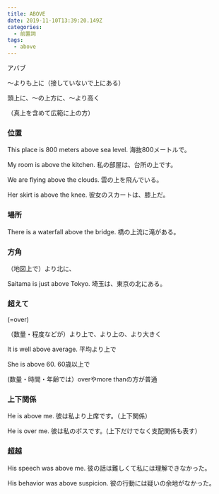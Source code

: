 ```yaml
---
title: ABOVE
date: 2019-11-10T13:39:20.149Z
categories:
  - 前置詞
tags:
  - above
---
```

アバブ
 
～よりも上に（接していないで上にある）
 
頭上に、～の上方に、～より高く
 
（真上を含めて広範に上の方）
 

### 位置
 

This place is 800 meters above sea level. 海抜800メートルで。
 

My room is above the kitchen.  私の部屋は、台所の上です。
 
We are flying above the clouds.  雲の上を飛んでいる。
 
Her skirt is above the knee.  彼女のスカートは、膝上だ。
 

### 場所
 

There is a waterfall above the bridge.  橋の上流に滝がある。
 

### 方角
 

（地図上で）より北に、
 
Saitama is just above Tokyo.  埼玉は、東京の北にある。
 

### 超えて
 
(=over)
 

（数量・程度などが）より上で、より上の、より大きく
 
It is well above average.  平均より上で
 
She is above 60.  60歳以上で　　
 
(数量・時間・年齢では）overやmore thanの方が普通
 

### 上下関係
 

He is above me.  彼は私より上席です。（上下関係）
 
He is over me.  彼は私のボスです。(上下だけでなく支配関係も表す）
 

### 超越
 

His speech was above me.  彼の話は難しくて私には理解できなかった。
 
His behavior was above suspicion.  彼の行動には疑いの余地がなかった。
 
